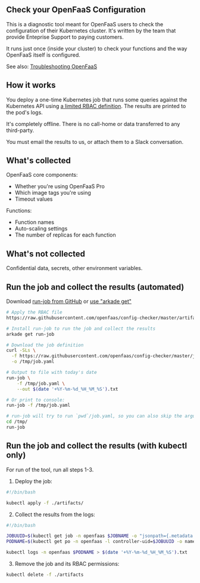 ## Check your OpenFaaS Configuration

This is a diagnostic tool meant for OpenFaaS users to check the configuration of their Kubernetes cluster. It's written by the team that provide Enteprise Support to paying customers.

It runs just once (inside your cluster) to check your functions and the way OpenFaaS itself is configured.

See also: [Troubleshooting OpenFaaS](https://docs.openfaas.com/deployment/troubleshooting/)

## How it works

You deploy a one-time Kubernetes job that runs some queries against the Kubernetes API using [a limited RBAC definition](https://github.com/openfaas/config-checker/blob/master/artifacts/rbac.yaml). The results are printed to the pod's logs.

It's completely offline. There is no call-home or data transferred to any third-party.

You must email the results to us, or attach them to a Slack conversation.

## What's collected

OpenFaaS core components:

* Whether you're using OpenFaaS Pro
* Which image tags you're using
* Timeout values

Functions:

* Function names
* Auto-scaling settings
* The number of replicas for each function

## What's not collected

Confidential data, secrets, other environment variables.

## Run the job and collect the results (automated)

Download [run-job from GitHub](https://github.com/alexellis/run-job) or [use "arkade get"](https://arkade.dev/)

```bash
# Apply the RBAC file
https://raw.githubusercontent.com/openfaas/config-checker/master/artifacts/rbac.yaml

# Install run-job to run the job and collect the results
arkade get run-job

# Download the job definition
curl -SLs \
  -f https://raw.githubusercontent.com/openfaas/config-checker/master/job.yaml \
  -o /tmp/job.yaml

# Output to file with today's date
run-job \
    -f /tmp/job.yaml \
    --out $(date '+%Y-%m-%d_%H_%M_%S').txt

# Or print to console:
run-job -f /tmp/job.yaml

# run-job will try to run `pwd`/job.yaml, so you can also skip the argument
cd /tmp/
run-job
```

## Run the job and collect the results (with kubectl only)

For run of the tool, run all steps 1-3.

1) Deploy the job:

```bash
#!/bin/bash

kubectl apply -f ./artifacts/
```

2) Collect the results from the logs:

```bash
#!/bin/bash

JOBUUID=$(kubectl get job -n openfaas $JOBNAME -o "jsonpath={.metadata.labels.controller-uid}")
PODNAME=$(kubectl get po -n openfaas -l controller-uid=$JOBUUID -o name)

kubectl logs -n openfaas $PODNAME > $(date '+%Y-%m-%d_%H_%M_%S').txt
```

3) Remove the job and its RBAC permissions:

```bash
kubectl delete -f ./artifacts
```

